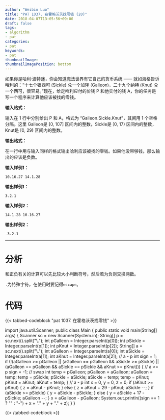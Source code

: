 ```yaml
---
author: "Weibin Luo"
title: "PAT 1037. 在霍格沃茨找零钱 (20)"
date: 2018-04-07T13:05:56+09:00
draft: false
tags:
- algorithm
- pat
categories:
- pat
keywords:
- pat
thumbnailImage:
thumbnailImagePosition: bottom
---
```


如果你是哈利·波特迷，你会知道魔法世界有它自己的货币系统 —— 就如海格告诉哈利的：“十七个银西可 (Sickle) 兑一个加隆 (Galleon)，二十九个纳特 (Knut) 兑一个西可，很容易。”现在，给定哈利应付的价钱 P 和他实付的钱 A，你的任务是写一个程序来计算他应该被找的零钱。
<!--more-->

**输入格式：**

输入在 1 行中分别给出 P 和 A，格式为 “Galleon.Sickle.Knut”，其间用 1 个空格分隔。这里 Galleon是 [0, 107] 区间内的整数，Sickle是 [0, 17) 区间内的整数，Knut是 [0, 29) 区间内的整数。

**输出格式：**

在一行中用与输入同样的格式输出哈利应该被找的零钱。如果他没带够钱，那么输出的应该是负数。

**输入样例1：**
```
10.16.27 14.1.28
```
**输出样例1：**
```
3.2.1
```
**输入样例2：**
```
14.1.28 10.16.27
```
**输出样例2：**
```
-3.2.1
```

---

# 分析

和正负有关的计算可以先比较大小判断符号，然后若为负则交换两数。

`.`为特殊字符，在使用时要记得`escape`。

# 代码

{{< tabbed-codeblock "pat 1037. 在霍格沃茨找零钱" >}}
<!-- tab java -->
import java.util.Scanner;
public class Main {
    public static void main(String[] args) {
        Scanner sc = new Scanner(System.in);
        String[] p = sc.next().split("\\.");
        int pGalleon = Integer.parseInt(p[0]);
        int pSickle = Integer.parseInt(p[1]);
        int pKnut = Integer.parseInt(p[2]);
        String[] a = sc.next().split("\\.");
        int aGalleon = Integer.parseInt(a[0]);
        int aSickle = Integer.parseInt(a[1]);
        int aKnut = Integer.parseInt(a[2]);
        // a - p
        int sign = 1;
        if (!(aGalleon >= pGalleon || (aGalleon == pGalleon && aSickle >= pSickle) ||
                (aGalleon == pGalleon && aSickle == pSickle && aKnut >= pKnut))) {
            // a <= p
            sign = -1;
            // swap
            int temp = pGalleon; pGalleon = aGalleon; aGalleon = temp;
            temp = pSickle; pSickle = aSickle; aSickle = temp;
            temp = pKnut; pKnut = aKnut; aKnut = temp;
        }
        // a - p
        int x = 0, y = 0, z = 0;
        if (aKnut >= pKnut) {
            z = aKnut - pKnut;
        } else {
            z = aKnut + 29 - pKnut;
            aSickle --;
        }
        if (aSickle >= pSickle) {
            y = aSickle - pSickle;
        } else {
            y = aSickle + 17 - pSickle;
            aGalleon --;
        }
        x = aGalleon - pGalleon;
        System.out.println((sign == 1 ? "" : "-") + x + "." + y + "." + z);
    }
}
<!-- endtab -->
{{< /tabbed-codeblock >}}
